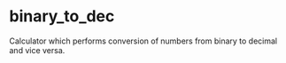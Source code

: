 # binary_to_dec
Calculator which performs conversion of numbers from binary to decimal and vice versa.

